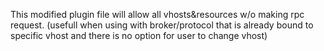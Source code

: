 This modified plugin file will allow all vhosts&resources w/o making rpc request.
(usefull when using with broker/protocol that is already bound to specific vhost and there is no option for user to change vhost)
